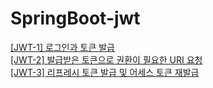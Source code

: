 # SpringBoot-jwt

[[JWT-1] 로그인과 토큰 발급](https://velog.io/@solchan/Spring-Security-%EB%A1%9C%EA%B7%B8%EC%9D%B8%EA%B3%BC-JWT%ED%86%A0%ED%81%B0-%EB%B0%9C%EA%B8%89)  
[[JWT-2] 발급받은 토큰으로 권환이 필요한 URI 요청](https://velog.io/@solchan/Spring-Security-%EB%B0%9C%EA%B8%89%EB%B0%9B%EC%9D%80-JWT%EB%A1%9C-%EC%9A%94%EC%B2%AD%ED%95%98%EA%B8%B0)  
[[JWT-3] 리프레시 토큰 발급 및 어세스 토큰 재발급](https://velog.io/@solchan/SpringBoot-Refresh-Token-%EB%B0%9C%EA%B8%89%EA%B3%BC-Access-Token-%EC%9E%AC%EB%B0%9C%EA%B8%89)
